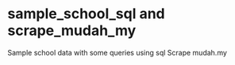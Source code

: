 # sample_school_sql and scrape_mudah_my
Sample school data with some queries using sql
Scrape mudah.my
